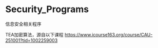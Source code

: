 # Security_Programs
信息安全相关程序

TEA加密算法，源自以下课程
https://www.icourse163.org/course/CAU-251001?tid=1002259003
